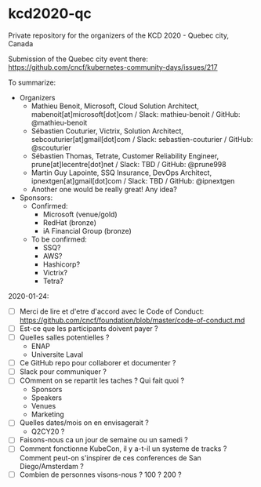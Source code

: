# kcd2020-qc

Private repository for the organizers of the KCD 2020 - Quebec city, Canada

Submission of the Quebec city event there: https://github.com/cncf/kubernetes-community-days/issues/217

To summarize:
- Organizers
  - Mathieu Benoit, Microsoft, Cloud Solution Architect, mabenoit[at]microsoft[dot]com / Slack: mathieu-benoit / GitHub: @mathieu-benoit
  - Sébastien Couturier, Victrix, Solution Architect, sebcouturier[at]gmail[dot]com / Slack: sebastien-couturier / GitHub: @scouturier
  - Sébastien Thomas, Tetrate, Customer Reliability Engineer, prune[at]lecentre[dot]net / Slack: TBD / GitHub: @prune998
  - Martin Guy Lapointe, SSQ Insurance, DevOps Architect, ipnextgen[at]gmail[dot]com / Slack: TBD / GitHub: @ipnextgen
  - Another one would be really great! Any idea?
- Sponsors:
  - Confirmed:
    - Microsoft (venue/gold)
    - RedHat (bronze)
    - iA Financial Group (bronze)
  - To be confirmed:
    - SSQ?
    - AWS?
    - Hashicorp?
    - Victrix?
    - Tetra?

2020-01-24:
- [ ] Merci de lire et d'etre d'accord avec le Code of Conduct: https://github.com/cncf/foundation/blob/master/code-of-conduct.md
- [ ] Est-ce que les participants doivent payer ?
- [ ] Quelles salles potentielles ?
  - ENAP
  - Universite Laval
- [ ] Ce GitHub repo pour collaborer et documenter ?
- [ ] Slack pour communiquer ?
- [ ] COmment on se repartit les taches ? Qui fait quoi ?
  - Sponsors
  - Speakers
  - Venues
  - Marketing
- [ ] Quelles dates/mois on en envisagerait ?
  - Q2CY20 ?
- [ ] Faisons-nous ca un jour de semaine ou un samedi ?
- [ ] Comment fonctionne KubeCon, il y a-t-il un systeme de tracks ? Comment peut-on s'inspirer de ces conferences de San Diego/Amsterdam ?
- [ ] Combien de personnes visons-nous ? 100 ? 200 ?
